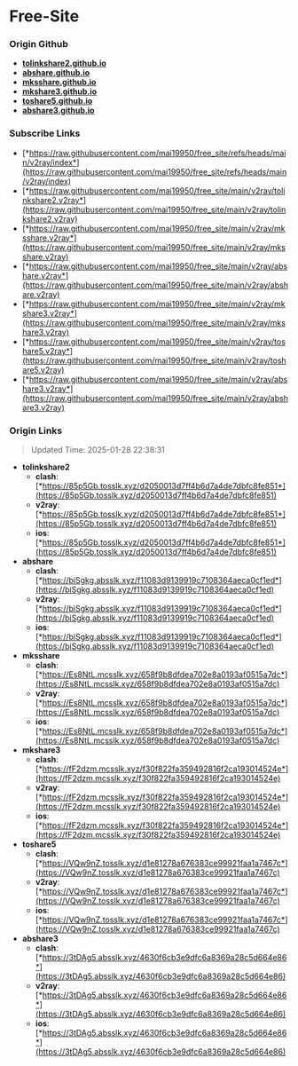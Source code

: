 # Free-Site

### Origin Github

- [**tolinkshare2.github.io**](https://github.com/tolinkshare2/tolinkshare2.github.io)
- [**abshare.github.io**](https://github.com/abshare/abshare.github.io)
- [**mksshare.github.io**](https://github.com/mksshare/mksshare.github.io)
- [**mkshare3.github.io**](https://github.com/mkshare3/mkshare3.github.io)
- [**toshare5.github.io**](https://github.com/toshare5/toshare5.github.io)
- [**abshare3.github.io**](https://github.com/abshare3/abshare3.github.io)

### Subscribe Links

- [*https://raw.githubusercontent.com/mai19950/free_site/refs/heads/main/v2ray/index*](https://raw.githubusercontent.com/mai19950/free_site/refs/heads/main/v2ray/index)
- [*https://raw.githubusercontent.com/mai19950/free_site/main/v2ray/tolinkshare2.v2ray*](https://raw.githubusercontent.com/mai19950/free_site/main/v2ray/tolinkshare2.v2ray)
- [*https://raw.githubusercontent.com/mai19950/free_site/main/v2ray/mksshare.v2ray*](https://raw.githubusercontent.com/mai19950/free_site/main/v2ray/mksshare.v2ray)
- [*https://raw.githubusercontent.com/mai19950/free_site/main/v2ray/abshare.v2ray*](https://raw.githubusercontent.com/mai19950/free_site/main/v2ray/abshare.v2ray)
- [*https://raw.githubusercontent.com/mai19950/free_site/main/v2ray/mkshare3.v2ray*](https://raw.githubusercontent.com/mai19950/free_site/main/v2ray/mkshare3.v2ray)
- [*https://raw.githubusercontent.com/mai19950/free_site/main/v2ray/toshare5.v2ray*](https://raw.githubusercontent.com/mai19950/free_site/main/v2ray/toshare5.v2ray)
- [*https://raw.githubusercontent.com/mai19950/free_site/main/v2ray/abshare3.v2ray*](https://raw.githubusercontent.com/mai19950/free_site/main/v2ray/abshare3.v2ray)

### Origin Links

> Updated Time: 2025-01-28 22:38:31

- **tolinkshare2**
  - **clash**: [*https://85p5Gb.tosslk.xyz/d2050013d7ff4b6d7a4de7dbfc8fe851*](https://85p5Gb.tosslk.xyz/d2050013d7ff4b6d7a4de7dbfc8fe851)
  - **v2ray**: [*https://85p5Gb.tosslk.xyz/d2050013d7ff4b6d7a4de7dbfc8fe851*](https://85p5Gb.tosslk.xyz/d2050013d7ff4b6d7a4de7dbfc8fe851)
  - **ios**: [*https://85p5Gb.tosslk.xyz/d2050013d7ff4b6d7a4de7dbfc8fe851*](https://85p5Gb.tosslk.xyz/d2050013d7ff4b6d7a4de7dbfc8fe851)
- **abshare**
  - **clash**: [*https://biSgkg.absslk.xyz/f11083d9139919c7108364aeca0cf1ed*](https://biSgkg.absslk.xyz/f11083d9139919c7108364aeca0cf1ed)
  - **v2ray**: [*https://biSgkg.absslk.xyz/f11083d9139919c7108364aeca0cf1ed*](https://biSgkg.absslk.xyz/f11083d9139919c7108364aeca0cf1ed)
  - **ios**: [*https://biSgkg.absslk.xyz/f11083d9139919c7108364aeca0cf1ed*](https://biSgkg.absslk.xyz/f11083d9139919c7108364aeca0cf1ed)
- **mksshare**
  - **clash**: [*https://Es8NtL.mcsslk.xyz/658f9b8dfdea702e8a0193af0515a7dc*](https://Es8NtL.mcsslk.xyz/658f9b8dfdea702e8a0193af0515a7dc)
  - **v2ray**: [*https://Es8NtL.mcsslk.xyz/658f9b8dfdea702e8a0193af0515a7dc*](https://Es8NtL.mcsslk.xyz/658f9b8dfdea702e8a0193af0515a7dc)
  - **ios**: [*https://Es8NtL.mcsslk.xyz/658f9b8dfdea702e8a0193af0515a7dc*](https://Es8NtL.mcsslk.xyz/658f9b8dfdea702e8a0193af0515a7dc)
- **mkshare3**
  - **clash**: [*https://fF2dzm.mcsslk.xyz/f30f822fa359492816f2ca193014524e*](https://fF2dzm.mcsslk.xyz/f30f822fa359492816f2ca193014524e)
  - **v2ray**: [*https://fF2dzm.mcsslk.xyz/f30f822fa359492816f2ca193014524e*](https://fF2dzm.mcsslk.xyz/f30f822fa359492816f2ca193014524e)
  - **ios**: [*https://fF2dzm.mcsslk.xyz/f30f822fa359492816f2ca193014524e*](https://fF2dzm.mcsslk.xyz/f30f822fa359492816f2ca193014524e)
- **toshare5**
  - **clash**: [*https://VQw9nZ.tosslk.xyz/d1e81278a676383ce99921faa1a7467c*](https://VQw9nZ.tosslk.xyz/d1e81278a676383ce99921faa1a7467c)
  - **v2ray**: [*https://VQw9nZ.tosslk.xyz/d1e81278a676383ce99921faa1a7467c*](https://VQw9nZ.tosslk.xyz/d1e81278a676383ce99921faa1a7467c)
  - **ios**: [*https://VQw9nZ.tosslk.xyz/d1e81278a676383ce99921faa1a7467c*](https://VQw9nZ.tosslk.xyz/d1e81278a676383ce99921faa1a7467c)
- **abshare3**
  - **clash**: [*https://3tDAg5.absslk.xyz/4630f6cb3e9dfc6a8369a28c5d664e86*](https://3tDAg5.absslk.xyz/4630f6cb3e9dfc6a8369a28c5d664e86)
  - **v2ray**: [*https://3tDAg5.absslk.xyz/4630f6cb3e9dfc6a8369a28c5d664e86*](https://3tDAg5.absslk.xyz/4630f6cb3e9dfc6a8369a28c5d664e86)
  - **ios**: [*https://3tDAg5.absslk.xyz/4630f6cb3e9dfc6a8369a28c5d664e86*](https://3tDAg5.absslk.xyz/4630f6cb3e9dfc6a8369a28c5d664e86)
